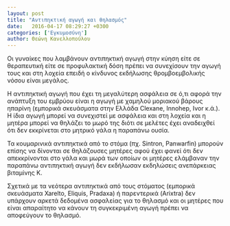 ```yaml
---
layout: post
title: "Αντιπηκτική αγωγή και θηλασμός"
date:   2016-04-17 08:29:27 +0300
categories: ['Εγκυμοσύνη']
author: Θεώνη Κανελλοπούλου
---
```


Οι γυναίκες που λαμβάνουν αντιπηκτική αγωγή στην κύηση είτε σε θεραπευτική είτε σε προφυλακτική δόση πρέπει να συνεχίσουν την αγωγή τους και στη λοχεία επειδή ο κίνδυνος εκδήλωσης θρομβοεμβολικής νόσου είναι μεγάλος.
<!--break-->

Η αντιπηκτική αγωγή που έχει τη μεγαλύτερη ασφάλεια σε ό,τι αφορά την ανάπτυξη του εμβρύου είναι η αγωγή με χαμηλού μοριακού βάρους ηπαρίνη (εμπορικά σκευάσματα στην Ελλάδα Clexane, Innohep, Ivor κ.ά.). H ίδια αγωγή μπορεί να συνεχιστεί με ασφάλεια και στη λοχεία και η μητέρα μπορεί να θηλάζει το μωρό της διότι σε μελέτες έχει αναδειχθεί ότι δεν εκκρίνεται στο μητρικό γάλα η παραπάνω ουσία.

Τα κουμαρινικά αντιπηκτικά από το στόμα (πχ. Sintron, Panwarfin) μπορούν επίσης να δίνονται σε θηλάζουσες μητέρες αφού έχει φανεί ότι δεν απεκκρίνονται στο γάλα και μωρά των οποίων οι μητέρες ελάμβαναν την παραπάνω αντιπηκτική αγωγή δεν εκδήλωσαν εκδηλώσεις ανεπάρκειας βιταμίνης Κ.

Σχετικά με τα νεότερα αντιπηκτικά από τους στόματος (εμπορικά σκευάσματα Xarelto, Eliquis, Pradaxa) ή παρεντερικά (Arixtra) δεν υπάρχουν αρκετά δεδομένα ασφαλείας για το θηλασμό και οι μητέρες που είναι απαραίτητο να κάνουν τη συγκεκριμένη αγωγή πρέπει να αποφεύγουν το θηλασμό.

